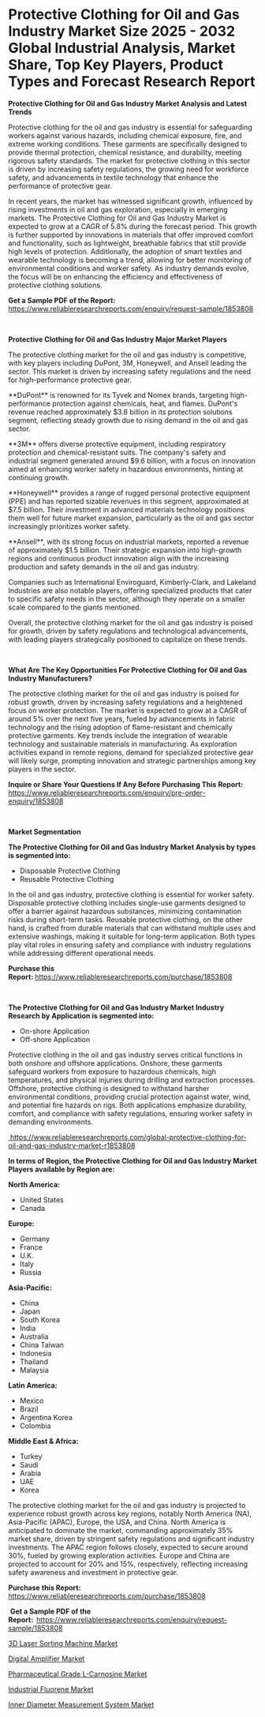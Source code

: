 <p><h1>Protective Clothing for Oil and Gas Industry Market Size 2025 - 2032 Global Industrial Analysis, Market Share, Top Key Players, Product Types and Forecast Research Report</h1></p><p><strong>Protective Clothing for Oil and Gas Industry Market Analysis and Latest Trends</strong></p>
<p><p>Protective clothing for the oil and gas industry is essential for safeguarding workers against various hazards, including chemical exposure, fire, and extreme working conditions. These garments are specifically designed to provide thermal protection, chemical resistance, and durability, meeting rigorous safety standards. The market for protective clothing in this sector is driven by increasing safety regulations, the growing need for workforce safety, and advancements in textile technology that enhance the performance of protective gear.</p><p>In recent years, the market has witnessed significant growth, influenced by rising investments in oil and gas exploration, especially in emerging markets. The Protective Clothing for Oil and Gas Industry Market is expected to grow at a CAGR of 5.8% during the forecast period. This growth is further supported by innovations in materials that offer improved comfort and functionality, such as lightweight, breathable fabrics that still provide high levels of protection. Additionally, the adoption of smart textiles and wearable technology is becoming a trend, allowing for better monitoring of environmental conditions and worker safety. As industry demands evolve, the focus will be on enhancing the efficiency and effectiveness of protective clothing solutions.</p></p>
<p><strong>Get a Sample PDF of the Report:&nbsp;</strong> <a href="https://www.reliableresearchreports.com/enquiry/request-sample/1853808?utm_campaign=16&utm_medium=2&utm_source=Github&utm_content=ia&utm_term=08012025&utm_id=protective-clothing-for-oil-and-gas-industry">https://www.reliableresearchreports.com/enquiry/request-sample/1853808</a></p>
<p>&nbsp;</p>
<p><strong>Protective Clothing for Oil and Gas Industry Major Market Players</strong></p>
<p><p>The protective clothing market for the oil and gas industry is competitive, with key players including DuPont, 3M, Honeywell, and Ansell leading the sector. This market is driven by increasing safety regulations and the need for high-performance protective gear.</p><p>**DuPont** is renowned for its Tyvek and Nomex brands, targeting high-performance protection against chemicals, heat, and flames. DuPont's revenue reached approximately $3.6 billion in its protection solutions segment, reflecting steady growth due to rising demand in the oil and gas sector.</p><p>**3M** offers diverse protective equipment, including respiratory protection and chemical-resistant suits. The company's safety and industrial segment generated around $9.6 billion, with a focus on innovation aimed at enhancing worker safety in hazardous environments, hinting at continuing growth.</p><p>**Honeywell** provides a range of rugged personal protective equipment (PPE) and has reported sizable revenues in this segment, approximated at $7.5 billion. Their investment in advanced materials technology positions them well for future market expansion, particularly as the oil and gas sector increasingly prioritizes worker safety.</p><p>**Ansell**, with its strong focus on industrial markets, reported a revenue of approximately $1.5 billion. Their strategic expansion into high-growth regions and continuous product innovation align with the increasing production and safety demands in the oil and gas industry.</p><p>Companies such as International Enviroguard, Kimberly-Clark, and Lakeland Industries are also notable players, offering specialized products that cater to specific safety needs in the sector, although they operate on a smaller scale compared to the giants mentioned.</p><p>Overall, the protective clothing market for the oil and gas industry is poised for growth, driven by safety regulations and technological advancements, with leading players strategically positioned to capitalize on these trends.</p></p>
<p>&nbsp;</p>
<p><strong>What Are The Key Opportunities For Protective Clothing for Oil and Gas Industry Manufacturers?</strong></p>
<p><p>The protective clothing market for the oil and gas industry is poised for robust growth, driven by increasing safety regulations and a heightened focus on worker protection. The market is expected to grow at a CAGR of around 5% over the next five years, fueled by advancements in fabric technology and the rising adoption of flame-resistant and chemically protective garments. Key trends include the integration of wearable technology and sustainable materials in manufacturing. As exploration activities expand in remote regions, demand for specialized protective gear will likely surge, prompting innovation and strategic partnerships among key players in the sector.</p></p>
<p><strong>Inquire or Share Your Questions If Any Before Purchasing This Report:</strong> <a href="https://www.reliableresearchreports.com/enquiry/pre-order-enquiry/1853808?utm_campaign=16&utm_medium=2&utm_source=Github&utm_content=ia&utm_term=08012025&utm_id=protective-clothing-for-oil-and-gas-industry">https://www.reliableresearchreports.com/enquiry/pre-order-enquiry/1853808</a></p>
<p>&nbsp;</p>
<p><strong>Market Segmentation</strong></p>
<p><strong>The Protective Clothing for Oil and Gas Industry Market Analysis by types is segmented into:</strong></p>
<p><ul><li>Disposable Protective Clothing</li><li>Reusable Protective Clothing</li></ul></p>
<p><p>In the oil and gas industry, protective clothing is essential for worker safety. Disposable protective clothing includes single-use garments designed to offer a barrier against hazardous substances, minimizing contamination risks during short-term tasks. Reusable protective clothing, on the other hand, is crafted from durable materials that can withstand multiple uses and extensive washings, making it suitable for long-term application. Both types play vital roles in ensuring safety and compliance with industry regulations while addressing different operational needs.</p></p>
<p><strong>Purchase this Report:&nbsp;</strong><a href="https://www.reliableresearchreports.com/purchase/1853808?utm_campaign=16&utm_medium=2&utm_source=Github&utm_content=ia&utm_term=08012025&utm_id=protective-clothing-for-oil-and-gas-industry">https://www.reliableresearchreports.com/purchase/1853808</a></p>
<p>&nbsp;</p>
<p><strong>The Protective Clothing for Oil and Gas Industry Market Industry Research by Application is segmented into:</strong></p>
<p><ul><li>On-shore Application</li><li>Off-shore Application</li></ul></p>
<p><p>Protective clothing in the oil and gas industry serves critical functions in both onshore and offshore applications. Onshore, these garments safeguard workers from exposure to hazardous chemicals, high temperatures, and physical injuries during drilling and extraction processes. Offshore, protective clothing is designed to withstand harsher environmental conditions, providing crucial protection against water, wind, and potential fire hazards on rigs. Both applications emphasize durability, comfort, and compliance with safety regulations, ensuring worker safety in demanding environments.</p></p>
<p><a href="https://www.reliableresearchreports.com/global-protective-clothing-for-oil-and-gas-industry-market-r1853808?utm_campaign=16&utm_medium=2&utm_source=Github&utm_content=ia&utm_term=08012025&utm_id=protective-clothing-for-oil-and-gas-industry">&nbsp;https://www.reliableresearchreports.com/global-protective-clothing-for-oil-and-gas-industry-market-r1853808</a></p>
<p><strong>In terms of Region, the Protective Clothing for Oil and Gas Industry Market Players available by Region are:</strong></p>
<p>
    <p> <strong> North America: </strong>
        <ul>
            <li>United States</li>
            <li>Canada</li>
        </ul>
        </p> 
    <p> <strong> Europe: </strong>
        <ul>
            <li>Germany</li>
            <li>France</li>
            <li>U.K.</li>
            <li>Italy</li>
            <li>Russia</li>
        </ul>
        </p> 
    <p> <strong> Asia-Pacific: </strong>
        <ul>
            <li>China</li>
            <li>Japan</li>
            <li>South Korea</li>
            <li>India</li>
            <li>Australia</li>
            <li>China Taiwan</li>
            <li>Indonesia</li>
            <li>Thailand</li>
            <li>Malaysia</li>
        </ul>
        </p> 
    <p> <strong> Latin America: </strong>
        <ul>
            <li>Mexico</li>
            <li>Brazil</li>
            <li>Argentina Korea</li>
            <li>Colombia</li>
        </ul>
        </p> 
    <p> <strong> Middle East & Africa: </strong>
        <ul>
            <li>Turkey</li>
            <li>Saudi</li>
            <li>Arabia</li>
            <li>UAE</li>
            <li>Korea</li>
        </ul>
    </p>
    </p>
<p><p>The protective clothing market for the oil and gas industry is projected to experience robust growth across key regions, notably North America (NA), Asia-Pacific (APAC), Europe, the USA, and China. North America is anticipated to dominate the market, commanding approximately 35% market share, driven by stringent safety regulations and significant industry investments. The APAC region follows closely, expected to secure around 30%, fueled by growing exploration activities. Europe and China are projected to account for 20% and 15%, respectively, reflecting increasing safety awareness and investment in protective gear.</p></p>
<p><strong>Purchase this Report: </strong><a href="https://www.reliableresearchreports.com/purchase/1853808?utm_campaign=16&utm_medium=2&utm_source=Github&utm_content=ia&utm_term=08012025&utm_id=protective-clothing-for-oil-and-gas-industry">https://www.reliableresearchreports.com/purchase/1853808</a></p>
<p>&nbsp;<strong>Get a Sample PDF of the Report:&nbsp;&nbsp;</strong><a href="https://www.reliableresearchreports.com/enquiry/request-sample/1853808?utm_campaign=16&utm_medium=2&utm_source=Github&utm_content=ia&utm_term=08012025&utm_id=protective-clothing-for-oil-and-gas-industry">https://www.reliableresearchreports.com/enquiry/request-sample/1853808</a></p>
<p><strong></strong></p>
<p><p><a href="https://www.linkedin.com/pulse/global-3d-laser-sorting-machine-market-forecast-2025-2032-ti67c?utm_campaign=16&utm_medium=2&utm_source=Github&utm_content=ia&utm_term=08012025&utm_id=protective-clothing-for-oil-and-gas-industry">3D Laser Sorting Machine Market</a></p><p><a href="https://www.linkedin.com/pulse/complete-analysis-digital-amplifier-markets-size-share-revenue-pkrwc?utm_campaign=16&utm_medium=2&utm_source=Github&utm_content=ia&utm_term=08012025&utm_id=protective-clothing-for-oil-and-gas-industry">Digital Amplifier Market</a></p><p><a href="https://github.com/jerhoskinson197676/Market-Research-Report-List-1/blob/main/pharmaceutical-grade-l-carnosine-market.md?utm_campaign=16&utm_medium=2&utm_source=Github&utm_content=ia&utm_term=08012025&utm_id=protective-clothing-for-oil-and-gas-industry">Pharmaceutical Grade L-Carnosine Market</a></p><p><a href="https://github.com/JosephineMcguire65/Market-Research-Report-List-1/blob/main/industrial-fluorene-market.md?utm_campaign=16&utm_medium=2&utm_source=Github&utm_content=ia&utm_term=08012025&utm_id=protective-clothing-for-oil-and-gas-industry">Industrial Fluorene Market</a></p><p><a href="https://www.linkedin.com/pulse/inner-diameter-measurement-system-market-forecasted-from-ioytc?utm_campaign=16&utm_medium=2&utm_source=Github&utm_content=ia&utm_term=08012025&utm_id=protective-clothing-for-oil-and-gas-industry">Inner Diameter Measurement System Market</a></p></p>